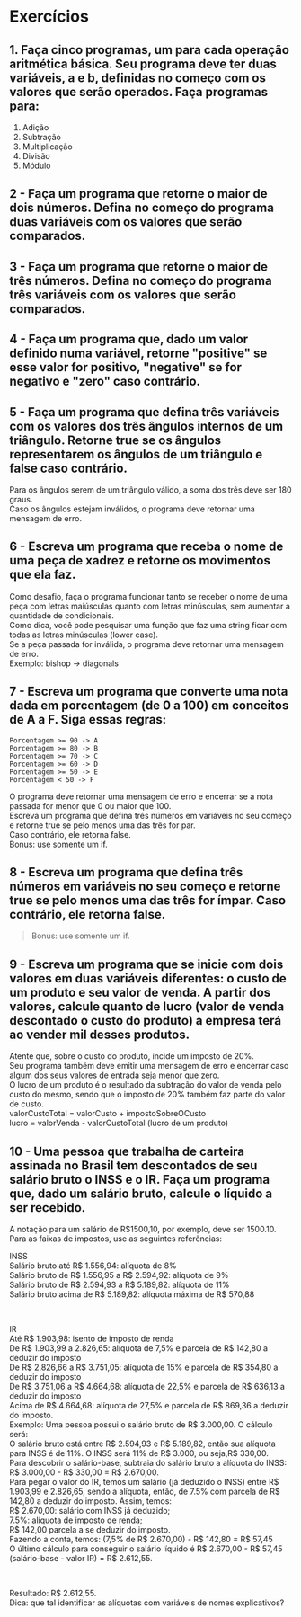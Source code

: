 # Exercícios 

## 1. Faça cinco programas, um para cada operação aritmética básica. Seu programa deve ter duas variáveis, a e b, definidas no começo com os valores que serão operados. Faça programas para:

1. Adição
2. Subtração
3. Multiplicação
4. Divisão
5. Módulo

## 2 - Faça um programa que retorne o maior de dois números. Defina no começo do programa duas variáveis com os valores que serão comparados.

## 3 - Faça um programa que retorne o maior de três números. Defina no começo do programa três variáveis com os valores que serão comparados.

## 4 - Faça um programa que, dado um valor definido numa variável, retorne "positive" se esse valor for positivo, "negative" se for negativo e "zero" caso contrário.

## 5 - Faça um programa que defina três variáveis com os valores dos três ângulos internos de um triângulo. Retorne true se os ângulos representarem os ângulos de um triângulo e false caso contrário.

Para os ângulos serem de um triângulo válido, a soma dos três deve ser 180 graus. <br/>
Caso os ângulos estejam inválidos, o programa deve retornar uma mensagem de erro. <br/>

## 6 - Escreva um programa que receba o nome de uma peça de xadrez e retorne os movimentos que ela faz.

Como desafio, faça o programa funcionar tanto se receber o nome de uma peça com letras maiúsculas quanto com letras minúsculas, sem aumentar a quantidade de condicionais. <br/>
Como dica, você pode pesquisar uma função que faz uma string ficar com todas as letras minúsculas (lower case). <br/>
Se a peça passada for inválida, o programa deve retornar uma mensagem de erro. <br/>
Exemplo: bishop -> diagonals <br/>

## 7 - Escreva um programa que converte uma nota dada em porcentagem (de 0 a 100) em conceitos de A a F. Siga essas regras:

```
Porcentagem >= 90 -> A
Porcentagem >= 80 -> B
Porcentagem >= 70 -> C
Porcentagem >= 60 -> D
Porcentagem >= 50 -> E
Porcentagem < 50 -> F
```

O programa deve retornar uma mensagem de erro e encerrar se a nota passada for menor que 0 ou maior que 100. <br/>
Escreva um programa que defina três números em variáveis no seu começo e retorne true se pelo menos uma das três for par. <br/>
Caso contrário, ele retorna false. <br/>
Bonus: use somente um if. <br/>

## 8 - Escreva um programa que defina três números em variáveis no seu começo e retorne true se pelo menos uma das três for ímpar. Caso contrário, ele retorna false.

>Bonus: use somente um if.

## 9 - Escreva um programa que se inicie com dois valores em duas variáveis diferentes: o custo de um produto e seu valor de venda. A partir dos valores, calcule quanto de lucro (valor de venda descontado o custo do produto) a empresa terá ao vender mil desses produtos.

Atente que, sobre o custo do produto, incide um imposto de 20%. <br/>
Seu programa também deve emitir uma mensagem de erro e encerrar caso algum dos seus valores de entrada seja menor que zero. <br/>
O lucro de um produto é o resultado da subtração do valor de venda pelo custo do mesmo, sendo que o imposto de 20% também faz parte do valor de custo. <br/>
valorCustoTotal = valorCusto + impostoSobreOCusto <br/>
lucro = valorVenda - valorCustoTotal (lucro de um produto) <br/>

## 10 - Uma pessoa que trabalha de carteira assinada no Brasil tem descontados de seu salário bruto o INSS e o IR. Faça um programa que, dado um salário bruto, calcule o líquido a ser recebido.

A notação para um salário de R$1500,10, por exemplo, deve ser 1500.10. Para as faixas de impostos, use as seguintes referências: <br/>

INSS <br/>
Salário bruto até R$ 1.556,94: alíquota de 8% <br/>
Salário bruto de R$ 1.556,95 a R$ 2.594,92: alíquota de 9% <br/>
Salário bruto de R$ 2.594,93 a R$ 5.189,82: alíquota de 11% <br/>
Salário bruto acima de R$ 5.189,82: alíquota máxima de R$ 570,88 <br/>

<br/>

IR <br/>
Até R$ 1.903,98: isento de imposto de renda <br/>
De R$ 1.903,99 a 2.826,65: alíquota de 7,5% e parcela de R$ 142,80 a deduzir do imposto <br/>
De R$ 2.826,66 a R$ 3.751,05: alíquota de 15% e parcela de R$ 354,80 a deduzir do imposto <br/>
De R$ 3.751,06 a R$ 4.664,68: alíquota de 22,5% e parcela de R$ 636,13 a deduzir do imposto <br/>
Acima de R$ 4.664,68: alíquota de 27,5% e parcela de R$ 869,36 a deduzir do imposto. <br/>
Exemplo: Uma pessoa possui o salário bruto de R$ 3.000,00. O cálculo será: <br/>
O salário bruto está entre R$ 2.594,93 e R$ 5.189,82, então sua alíquota para INSS é de 11%. O INSS será 11% de R$ 3.000, ou seja,R$ 330,00. <br/>
Para descobrir o salário-base, subtraia do salário bruto a alíquota do INSS: R$ 3.000,00 - R$ 330,00 = R$ 2.670,00. <br/>
Para pegar o valor do IR, temos um salário (já deduzido o INSS) entre R$ 1.903,99 e 2.826,65, sendo a alíquota, então, de 7.5% com parcela de R$ 142,80 a deduzir do imposto. Assim, temos: <br/>
R$ 2.670,00: salário com INSS já deduzido; <br/>
7.5%: alíquota de imposto de renda; <br/>
R$ 142,00 parcela a se deduzir do imposto. <br/>
Fazendo a conta, temos: (7,5% de R$ 2.670,00) - R$ 142,80 = R$ 57,45 <br/>
O último cálculo para conseguir o salário líquido é R$ 2.670,00 - R$ 57,45 (salário-base - valor IR) = R$ 2.612,55. <br/>

<br/>

Resultado: R$ 2.612,55. <br/>
Dica: que tal identificar as alíquotas com variáveis de nomes explicativos?
